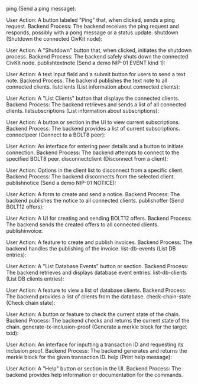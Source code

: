 ping (Send a ping message):

User Action: A button labeled "Ping" that, when clicked, sends a ping request.
Backend Process: The backend receives the ping request and responds, possibly with a pong message or a status update.
shutdown (Shutdown the connected CivKit node):

User Action: A "Shutdown" button that, when clicked, initiates the shutdown process.
Backend Process: The backend safely shuts down the connected CivKit node.
publishtextnote (Send a demo NIP-01 EVENT kind 1):

User Action: A text input field and a submit button for users to send a text note.
Backend Process: The backend publishes the text note to all connected clients.
listclients (List information about connected clients):

User Action: A "List Clients" button that displays the connected clients.
Backend Process: The backend retrieves and sends a list of all connected clients.
listsubscriptions (List information about subscriptions):

User Action: A button or section in the UI to view current subscriptions.
Backend Process: The backend provides a list of current subscriptions.
connectpeer (Connect to a BOLT8 peer):

User Action: An interface for entering peer details and a button to initiate connection.
Backend Process: The backend attempts to connect to the specified BOLT8 peer.
disconnectclient (Disconnect from a client):

User Action: Options in the client list to disconnect from a specific client.
Backend Process: The backend disconnects from the selected client.
publishnotice (Send a demo NIP-01 NOTICE):

User Action: A form to create and send a notice.
Backend Process: The backend publishes the notice to all connected clients.
publishoffer (Send BOLT12 offers):

User Action: A UI for creating and sending BOLT12 offers.
Backend Process: The backend sends the created offers to all connected clients.
publishinvoice:

User Action: A feature to create and publish invoices.
Backend Process: The backend handles the publishing of the invoice.
list-db-events (List DB entries):

User Action: A "List Database Events" button or section.
Backend Process: The backend retrieves and displays database event entries.
list-db-clients (List DB clients entries):

User Action: A feature to view a list of database clients.
Backend Process: The backend provides a list of clients from the database.
check-chain-state (Check chain state):

User Action: A button or feature to check the current state of the chain.
Backend Process: The backend checks and returns the current state of the chain.
generate-tx-inclusion-proof (Generate a merkle block for the target txid):

User Action: An interface for inputting a transaction ID and requesting its inclusion proof.
Backend Process: The backend generates and returns the merkle block for the given transaction ID.
help (Print help message):

User Action: A "Help" button or section in the UI.
Backend Process: The backend provides help information or documentation for the commands.
